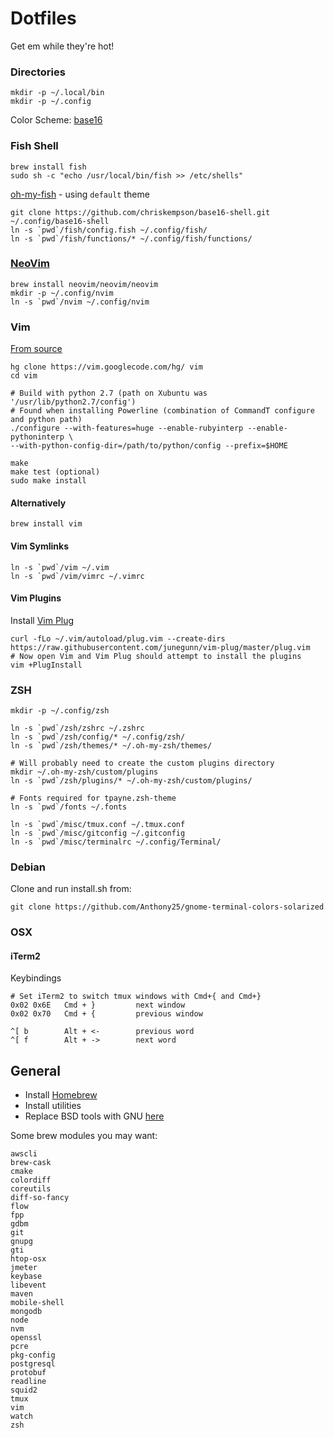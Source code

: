 # Dotfiles

Get em while they're hot!

### Directories
```
mkdir -p ~/.local/bin
mkdir -p ~/.config
```

Color Scheme: [base16](https://github.com/chriskempson/base16)

### Fish Shell
```
brew install fish
sudo sh -c "echo /usr/local/bin/fish >> /etc/shells"
```

[oh-my-fish](https://github.com/oh-my-fish/oh-my-fish) - using `default` theme

```
git clone https://github.com/chriskempson/base16-shell.git ~/.config/base16-shell
ln -s `pwd`/fish/config.fish ~/.config/fish/
ln -s `pwd`/fish/functions/* ~/.config/fish/functions/
```

### [NeoVim](https://neovim.io/)
```
brew install neovim/neovim/neovim
mkdir -p ~/.config/nvim
ln -s `pwd`/nvim ~/.config/nvim
```

### Vim
[From source](https://gist.github.com/1348303)
```
hg clone https://vim.googlecode.com/hg/ vim
cd vim

# Build with python 2.7 (path on Xubuntu was '/usr/lib/python2.7/config')
# Found when installing Powerline (combination of CommandT configure and python path)
./configure --with-features=huge --enable-rubyinterp --enable-pythoninterp \
--with-python-config-dir=/path/to/python/config --prefix=$HOME

make
make test (optional)
sudo make install
```

#### Alternatively
```
brew install vim
```

#### Vim Symlinks
```
ln -s `pwd`/vim ~/.vim
ln -s `pwd`/vim/vimrc ~/.vimrc
```

#### Vim Plugins
Install [Vim Plug](https://github.com/junegunn/vim-plug)
```
curl -fLo ~/.vim/autoload/plug.vim --create-dirs https://raw.githubusercontent.com/junegunn/vim-plug/master/plug.vim
# Now open Vim and Vim Plug should attempt to install the plugins
vim +PlugInstall
```

### ZSH
```
mkdir -p ~/.config/zsh

ln -s `pwd`/zsh/zshrc ~/.zshrc
ln -s `pwd`/zsh/config/* ~/.config/zsh/
ln -s `pwd`/zsh/themes/* ~/.oh-my-zsh/themes/

# Will probably need to create the custom plugins directory
mkdir ~/.oh-my-zsh/custom/plugins
ln -s `pwd`/zsh/plugins/* ~/.oh-my-zsh/custom/plugins/

# Fonts required for tpayne.zsh-theme
ln -s `pwd`/fonts ~/.fonts

ln -s `pwd`/misc/tmux.conf ~/.tmux.conf
ln -s `pwd`/misc/gitconfig ~/.gitconfig
ln -s `pwd`/misc/terminalrc ~/.config/Terminal/
```

### Debian
Clone and run install.sh from:
```
git clone https://github.com/Anthony25/gnome-terminal-colors-solarized
```

### OSX
#### iTerm2
Keybindings
```
# Set iTerm2 to switch tmux windows with Cmd+{ and Cmd+}
0x02 0x6E   Cmd + }			next window
0x02 0x70   Cmd + {			previous window

^[ b		Alt + <-		previous word
^[ f		Alt + ->		next word
```

## General
- Install [Homebrew](http://brew.sh/)
- Install utilities
- Replace BSD tools with GNU [here](https://www.topbug.net/blog/2013/04/14/install-and-use-gnu-command-line-tools-in-mac-os-x/)

Some brew modules you may want:
```
awscli
brew-cask
cmake
colordiff
coreutils
diff-so-fancy
flow
fpp
gdbm
git
gnupg
gti
htop-osx
jmeter
keybase
libevent
maven
mobile-shell
mongodb
node
nvm
openssl
pcre
pkg-config
postgresql
protobuf
readline
squid2
tmux
vim
watch
zsh
```
